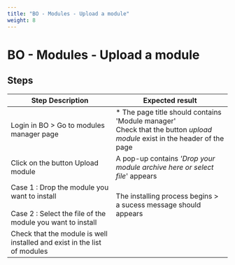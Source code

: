 ```yaml
---
title: "BO - Modules - Upload a module"
weight: 8
---
```


# BO - Modules - Upload a module
## Steps
| Step Description | Expected result |
| ----- | ----- |
| Login in BO > Go to modules manager page | * The page title should contains 'Module manager'<br>Check that the button *upload module* exist in the header of the page |
| Click on the button Upload module | A pop-up contains *'Drop your module archive here or select file*' appears |
| Case 1 : Drop the module you want to install <br><br>Case 2 : Select the file of the module you want to install | The installing process begins > a sucess message should appears |
| Check that the module is well installed and exist in the list of modules |  |
